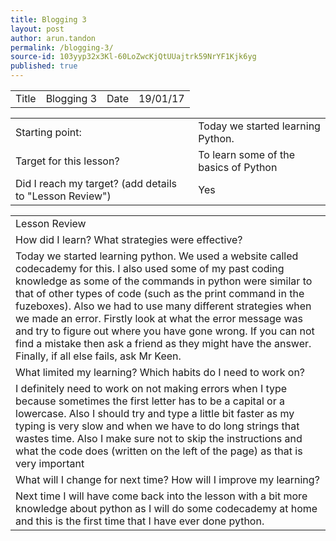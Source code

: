 ```yaml
---
title: Blogging 3
layout: post
author: arun.tandon
permalink: /blogging-3/
source-id: 103yyp32x3Kl-60LoZwcKjQtUUajtrk59NrYF1Kjk6yg
published: true
---
```

<table>
  <tr>
    <td>Title</td>
    <td>Blogging 3</td>
    <td>Date</td>
    <td>19/01/17</td>
  </tr>
</table>


<table>
  <tr>
    <td>Starting point:</td>
    <td>Today we started learning Python.</td>
  </tr>
  <tr>
    <td>Target for this lesson?</td>
    <td>To learn some of the basics of Python</td>
  </tr>
  <tr>
    <td>Did I reach my target? 
(add details to "Lesson Review")</td>
    <td>Yes</td>
  </tr>
</table>


<table>
  <tr>
    <td>Lesson Review</td>
  </tr>
  <tr>
    <td>How did I learn? What strategies were effective? </td>
  </tr>
  <tr>
    <td>Today we started learning python. We used a website called codecademy for this. I also used some of my past coding knowledge as some of the commands in python were similar to that of other types of code (such as the print command in the fuzeboxes). Also we had to use many different strategies when we made an error. Firstly look at what the error message was and try to figure out where you have gone wrong. If you can not find a mistake then ask a friend as they might have the answer. Finally, if all else fails, ask Mr Keen.</td>
  </tr>
  <tr>
    <td>What limited my learning? Which habits do I need to work on? </td>
  </tr>
  <tr>
    <td>I definitely need to work on not making errors when I type because sometimes the first letter has to be a capital or a lowercase. Also I should try and type a little bit faster as my typing is very slow and when we have to do long strings that wastes time. Also I make sure not to skip the instructions and what the code does (written on the left of the page) as that is very important</td>
  </tr>
  <tr>
    <td>What will I change for next time? How will I improve my learning?</td>
  </tr>
  <tr>
    <td>Next time I will have come back into the lesson with a bit more knowledge about python as I will do some codecademy at home and this is the first time that I have ever done python.</td>
  </tr>
</table>


